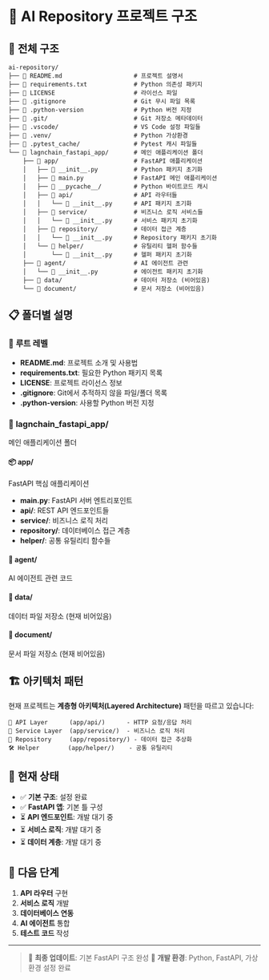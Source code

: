 # 🚀 AI Repository 프로젝트 구조

## 📁 전체 구조

```
ai-repository/
├── 📄 README.md                    # 프로젝트 설명서
├── 📄 requirements.txt             # Python 의존성 패키지
├── 📄 LICENSE                      # 라이선스 파일
├── 📄 .gitignore                   # Git 무시 파일 목록
├── 📄 .python-version              # Python 버전 지정
├── 📁 .git/                        # Git 저장소 메타데이터
├── 📁 .vscode/                     # VS Code 설정 파일들
├── 📁 .venv/                       # Python 가상환경
├── 📁 .pytest_cache/               # Pytest 캐시 파일들
└── 📁 lagnchain_fastapi_app/       # 메인 애플리케이션 폴더
    ├── 📁 app/                     # FastAPI 애플리케이션
    │   ├── 📄 __init__.py          # Python 패키지 초기화
    │   ├── 📄 main.py              # FastAPI 메인 애플리케이션
    │   ├── 📁 __pycache__/         # Python 바이트코드 캐시
    │   ├── 📁 api/                 # API 라우터들
    │   │   └── 📄 __init__.py      # API 패키지 초기화
    │   ├── 📁 service/             # 비즈니스 로직 서비스들
    │   │   └── 📄 __init__.py      # 서비스 패키지 초기화
    │   ├── 📁 repository/          # 데이터 접근 계층
    │   │   └── 📄 __init__.py      # Repository 패키지 초기화
    │   └── 📁 helper/              # 유틸리티 헬퍼 함수들
    │       └── 📄 __init__.py      # 헬퍼 패키지 초기화
    ├── 📁 agent/                   # AI 에이전트 관련
    │   └── 📄 __init__.py          # 에이전트 패키지 초기화
    ├── 📁 data/                    # 데이터 저장소 (비어있음)
    └── 📁 document/                # 문서 저장소 (비어있음)
```

## 📋 폴더별 설명

### 🔧 **루트 레벨**
- **README.md**: 프로젝트 소개 및 사용법
- **requirements.txt**: 필요한 Python 패키지 목록
- **LICENSE**: 프로젝트 라이선스 정보
- **.gitignore**: Git에서 추적하지 않을 파일/폴더 목록
- **.python-version**: 사용할 Python 버전 지정

### 🚀 **lagnchain_fastapi_app/**
메인 애플리케이션 폴더

#### 📦 **app/**
FastAPI 핵심 애플리케이션
- **main.py**: FastAPI 서버 엔트리포인트
- **api/**: REST API 엔드포인트들
- **service/**: 비즈니스 로직 처리
- **repository/**: 데이터베이스 접근 계층
- **helper/**: 공통 유틸리티 함수들

#### 🤖 **agent/**
AI 에이전트 관련 코드

#### 💾 **data/**
데이터 파일 저장소 (현재 비어있음)

#### 📄 **document/**
문서 파일 저장소 (현재 비어있음)

## 🏗️ 아키텍처 패턴

현재 프로젝트는 **계층형 아키텍처(Layered Architecture)** 패턴을 따르고 있습니다:

```
📱 API Layer      (app/api/)      - HTTP 요청/응답 처리
🧠 Service Layer  (app/service/)  - 비즈니스 로직 처리
💾 Repository     (app/repository/) - 데이터 접근 추상화
🛠️ Helper        (app/helper/)    - 공통 유틸리티
```

## 📝 현재 상태

- ✅ **기본 구조**: 설정 완료
- ✅ **FastAPI 앱**: 기본 틀 구성
- ⏳ **API 엔드포인트**: 개발 대기 중
- ⏳ **서비스 로직**: 개발 대기 중
- ⏳ **데이터 계층**: 개발 대기 중

## 🎯 다음 단계

1. **API 라우터** 구현
2. **서비스 로직** 개발
3. **데이터베이스 연동**
4. **AI 에이전트** 통합
5. **테스트 코드** 작성

---

> 📅 **최종 업데이트**: 기본 FastAPI 구조 완성
> 🔧 **개발 환경**: Python, FastAPI, 가상환경 설정 완료